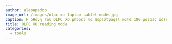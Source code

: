 ```yaml
---
author: alepapadop
image_url: /images/olpc-xo-laptop-tablet-mode.jpg
caption: Η οθόνη του OLPC XO μπορεί να περιστραφεί κατά 180 μοίρες ώστε ο υπολογιστής να χρησιμοποιηθεί σαν ηλεκτρονικό βιβλίο.
title: OLPC XO reading mode
categories:
  - tools
---
```

